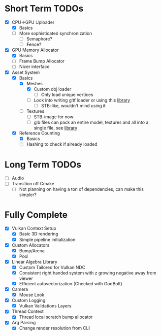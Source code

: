 # Short Term TODOs
- [x] CPU->GPU Uploader
    - [x] Basics
    - [ ] More sophisticated synchronization
        - [ ] Semaphore?
        - [ ] Fence?
- [x] GPU Memory Allocator
    - [x] Basics
    - [ ] Frame Bump Allocator
    - [ ] Nicer interface
- [x] Asset System
    - [x] Basics
        - [x] Meshes
            - [x] Custom obj loader
                - [ ] Only load unique vertices
            - [ ] Look into writing gltf loader or using this [library](https://github.com/jkuhlmann/cgltf/tree/master)
                - [ ] STB-like, wouldn't mind using it
        - [ ] Textures
            - [ ] STB-image for now
            - [ ] glb files can pack an entire model, textures and all into a single file, see [library](https://github.com/jkuhlmann/cgltf/tree/master)
    - [x] Reference Counting
        - [x] Basics
        - [ ] Hashing to check if already loaded

# Long Term TODOs
- [ ] Audio
- [ ] Transition off Cmake
    - [ ] Not planning on having a ton of dependencies, can make this simpler?

# Fully Complete
- [x] Vulkan Context Setup
    - [x] Basic 3D rendering
    - [x] Simple pipeline initialization
- [x] Custom Allocators
    - [x] Bump/Arena
    - [x] Pool
- [x] Linear Algebra Library
    - [x] Custom Tailored for Vulkan NDC
    - [x] Consistent right handed system with z growing negative away from viewer
    - [x] Efficient autovectorization (Checked with GodBolt)
- [x] Camera
    - [x] Mouse Look
- [x] Custom Logging
    - [x] Vulkan Validations Layers
- [x] Thread Context
    - [x] Thread local scratch bump allocator
- [x] Arg Parsing
    - [x] Change render resolution from CLI
